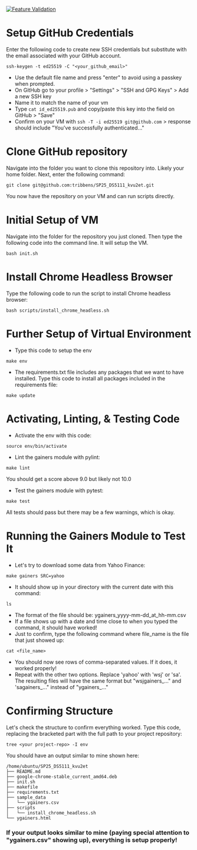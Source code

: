 [![Feature Validation](https://github.com/tribbens/SP25_DS5111_kvu2et/actions/workflows/validations.yml/badge.svg)](https://github.com/tribbens/SP25_DS5111_kvu2et/actions/workflows/validations.yml)

# Setup GitHub Credentials
Enter the following code to create new SSH credentials but substitute with the email associated with your GitHub account.
```
ssh-keygen -t ed25519 -C "<your_github_email>"
```
* Use the default file name and press "enter" to avoid using a passkey when prompted.
* On GitHub go to your profile > "Settings" > "SSH and GPG Keys" > Add a new SSH key
* Name it to match the name of your vm
* Type ```cat id_ed25519.pub``` and copy/paste this key into the field on GitHub > "Save"
* Confirm on your VM with ```ssh -T -i ed25519 git@github.com``` > response should include "You've successfully authenticated..."
# Clone GitHub repository
Navigate into the folder you want to clone this repository into. Likely your home folder.
Next, enter the following command:
```
git clone git@github.com:tribbens/SP25_DS5111_kvu2et.git
```
You now have the repository on your VM and can run scripts directly.
# Initial Setup of VM
Navigate into the folder for the repository you just cloned. Then type the following code into the command line. It will setup the VM.
```
bash init.sh
```
# Install Chrome Headless Browser
Type the following code to run the script to install Chrome headless browser:
```
bash scripts/install_chrome_headless.sh
```
# Further Setup of Virtual Environment
* Type this code to setup the env
```
make env
```
* The requirements.txt file includes any packages that we want to have installed. Type this code to install all packages included in the requirements file:
```
make update
```
# Activating, Linting, & Testing Code
* Activate the env with this code:
```
source env/bin/activate
```
* Lint the gainers module with pylint:
```
make lint
```
You should get a score above 9.0 but likely not 10.0
* Test the gainers module with pytest:
```
make test
```
All tests should pass but there may be a few warnings, which is okay.
# Running the Gainers Module to Test It
* Let's try to download some data from Yahoo Finance:
```
make gainers SRC=yahoo
```
* It should show up in your directory with the current date with this command:
```
ls
```
* The format of the file should be: ygainers_yyyy-mm-dd_at_hh-mm.csv
* If a file shows up with a date and time close to when you typed the command, it should have worked!
* Just to confirm, type the following command where file_name is the file that just showed up:
```
cat <file_name>
```
* You should now see rows of comma-separated values. If it does, it worked properly!
* Repeat with the other two options. Replace 'yahoo' with 'wsj' or 'sa'. The resulting files will have the same format but "wsjgainers_..." and 'sagainers_..." instead of "ygainers_..."
# Confirming Structure
Let's check the structure to confirm everything worked. Type this code, replacing the bracketed part with the full path to your project repository:
```
tree <your project-repo> -I env
```
You should have an output similar to mine shown here:
```
/home/ubuntu/SP25_DS5111_kvu2et
├── README.md
├── google-chrome-stable_current_amd64.deb
├── init.sh
├── makefile
├── requirements.txt
├── sample_data
│   └── ygainers.csv
├── scripts
│   └── install_chrome_headless.sh
└── ygainers.html
```

### If your output looks similar to mine (paying special attention to "ygainers.csv" showing up), everything is setup properly!
